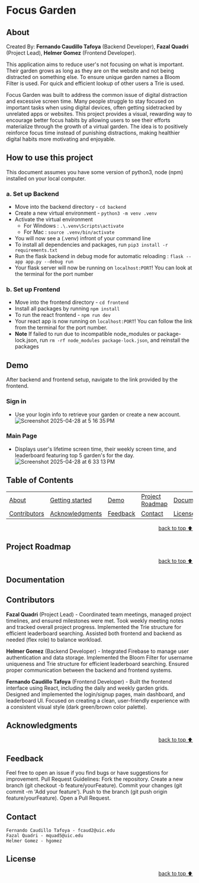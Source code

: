 # Focus Garden

## About<!-- Required -->
Created By:
**Fernando Caudillo Tafoya** (Backend Developer),
**Fazal Quadri** (Project Lead),
**Helmer Gomez** (Frontend Developer).

This application aims to reduce user's not focusing on what is important. Their garden grows as long as they are on the website and not being distracted on something else. To ensure unique garden names a Bloom Filter is used. For quick and efficient lookup of other users a Trie is used.


Focus Garden was built to address the common issue of digital distraction and excessive screen time. Many people struggle to stay focused on important tasks when using digital devices, often getting sidetracked by unrelated apps or websites. This project provides a visual, rewarding way to encourage better focus habits by allowing users to see their efforts materialize through the growth of a virtual garden. The idea is to positively reinforce focus time instead of punishing distractions, making healthier digital habits more motivating and enjoyable.

## How to use this project<!-- Required -->

This document assumes you have some version of python3, node (npm) installed on your local computer.

### a. Set up Backend
* Move into the backend directory -  ` cd backend `
* Create a new virtual environment - ` python3 -m venv .venv `
* Activate the virtual environment
  * For Windows : ` .\.venv\Scripts\activate `
  * For Mac : ` source .venv/bin/activate `
* You will now see a (.venv) infront of your command line
* To install all dependencies and packages, run ` pip3 install -r requirements.txt `
* Run the flask backend in debug mode for automatic reloading : ` flask --app app.py --debug run `
*  Your flask server will now be running on ` localhost:PORT `! You can look at the terminal for the port number

### b. Set up Frontend
* Move into the frontend directory - ` cd frontend `
* Install all packages by running ` npm install `
* To run the react frontend - ` npm run dev `
* Your react app is now running on ` localhost:PORT `! You can follow the link from the terminal for the port number.
* **Note** If failed to run due to incompatible node_modules or package-lock.json, run ` rm -rf node_modules package-lock.json `, and reinstall the packages

## Demo<!-- Required -->

After backend and frontend setup, navigate to the link provided by the frontend.

### Sign in
* Use your login info to retrieve your garden or create a new account.
![Screenshot 2025-04-28 at 5 16 35 PM](https://github.com/user-attachments/assets/ad6b9ff0-20ca-439b-a7ed-2ecad4c36725)

### Main Page
* Displays user's lifetime screen time, their weekly screen time, and leaderboard featuring top 5 garden's for the day.
![Screenshot 2025-04-28 at 6 33 13 PM](https://github.com/user-attachments/assets/d6ed488d-b124-406e-9cd5-d2bdad3b91b0)




## Table of Contents<!-- Optional -->
<!-- 
* This section is optional, yet having a contents table 
* helps keeping your README readable and more professional.
* 
* If you are not familiar with HTML, no worries we all been there :D 
* Review learning resources to create anchor links. 
-->


<dev align="center">
    <table align="center">
        <tr>
            <td><a href="#about">About</a></td>        
            <td><a href="#how-to-use-this-project">Getting started</td>
            <td><a href="#demo">Demo</a></td>
            <td><a href="#project-roadmap--">Project Roadmap</a></td>
            <td><a href="#documentation">Documentation</a></td>
        </tr>
        <tr>
            <td><a href="#contributors">Contributors</a></td>
            <td><a href="#acknowledgments">Acknowledgments</a></td>
            <td><a href="#feedback">Feedback</a></td>
            <td><a href="#contact">Contact</a></td>
            <td><a href="#license">License</a></td>
        </tr>
    </table>
</dev>


<!-- - Use this html element to create a back to top button. -->
<p align="right"><a href="#how-to-use-this-project">back to top ⬆️</a></p>


## Project Roadmap <!-- Optional --> <!-- add learning_Rs-->
<!-- 
* Add this section in case the project has different phases
* 
* Under production or will be updated.
-->


<!-- - Use this html element to create a back to top button. -->
<p align="right"><a href="#how-to-use-this-project">back to top ⬆️</a></p>


## Documentation<!-- Optional -->
<!-- 
React.js – Chosen for its component-based structure and  fast updates with virtual DOM for building a dynamic, interactive UI.
Vite – Used for faster React app setup and development compared to traditional Create-React-App.
React Router – Used to manage navigation between different pages like Login, Signup, and Main Garden View.
Backend Framework:
Flask – Selected because it is lightweight, easy to set up, and perfectly suited for smaller full-stack applications like this one.
Firebase – Used for authentication and real-time database storage, simplifying user data management without having to manually build complex database servers.
* 
* 
-->


## Contributors<!-- Required -->
**Fazal Quadri** (Project Lead) - 
    Coordinated team meetings, managed project timelines, and ensured milestones were met.
    Took weekly meeting notes and tracked overall project progress.
    Implemented the Trie structure for efficient leaderboard searching.
    Assisted both frontend and backend as needed (flex role) to balance workload.

**Helmer Gomez** (Backend Developer) - 
    Integrated Firebase to manage user authentication and data storage.
    Implemented the Bloom Filter for username uniqueness and Trie structure for efficient leaderboard searching.
    Ensured proper communication between the backend and frontend systems.

**Fernando Caudillo Tafoya** (Frontend Developer) - 
    Built the frontend interface using React, including the daily and weekly garden grids.
    Designed and implemented the login/signup pages, main dashboard, and leaderboard UI.
    Focused on creating a clean, user-friendly experience with a consistent visual style (dark green/brown color palette).
<!-- 

* Without contribution we wouldn't have open source. 
* 
* Generate github contributors Image here https://contrib.rocks/preview?repo=angular%2Fangular-ja
-->


## Acknowledgments<!-- Optional -->
<!-- 
* Credit where it's do 
* 
* Feel free to share your inspiration sources, Stackoverflow questions, github repos, tools etc.
-->


<!-- - Use this html element to create a back to top button. -->
<p align="right"><a href="#how-to-use-this-project">back to top ⬆️</a></p>


## Feedback<!-- Required -->
<!-- 
* You can add contacts information like your email and social media account 
* 

* Also it's common to add some PR guidance.
-->
Feel free to open an issue if you find bugs or have suggestions for improvement.
Pull Request Guidelines:
    Fork the repository.
    Create a new branch (git checkout -b feature/yourFeature).
    Commit your changes (git commit -m 'Add your feature').
    Push to the branch (git push origin feature/yourFeature).
    Open a Pull Request.
    
## Contact<!-- Required -->
<!-- 
* add your email and contact info here
* 

-->
    Fernando Caudillo Tafoya - fcaud2@uic.edu
    Fazal Quadri - mquad5@uic.edu
    Helmer Gomez - hgomez

## License<!-- Optional -->
<!-- 
* Here you can add project license for copyrights and distribution 
* 
* check this website for an easy reference https://choosealicense.com/)
-->


<!-- - Use this html element to create a back to top button. -->
<p align="right"><a href="#how-to-use-this-project">back to top ⬆️</a></p>

